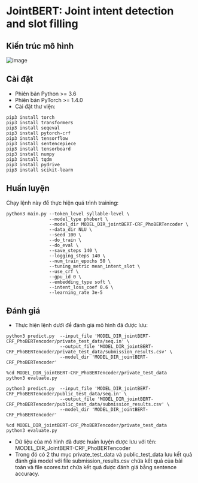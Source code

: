 # JointBERT: Joint intent detection and slot filling

## Kiến trúc mô hình 
![image](https://github.com/quanganh2002/Joint_Bert/assets/138965151/ca0de96c-c8e9-44c9-ad7c-3d4c42b2cad1)


## Cài đặt
- Phiên bản Python >= 3.6
- Phiên bản PyTorch >= 1.4.0
- Cài đặt thư viện:


```
pip3 install torch
pip3 install transformers
pip3 install seqeval
pip3 install pytorch-crf
pip3 install tensorflow
pip3 install sentencepiece
pip3 install tensorboard
pip3 install numpy
pip3 install tqdm
pip3 install pydrive
pip3 install scikit-learn
```

## Huấn luyện
Chạy lệnh này để thực hiện quá trình training:
```
python3 main.py --token_level syllable-level \
                --model_type phobert \
                --model_dir MODEL_DIR_jointBERT-CRF_PhoBERTencoder \
                --data_dir NLU \
                --seed 100 \
                --do_train \
                --do_eval \
                --save_steps 140 \
                --logging_steps 140 \
                --num_train_epochs 50 \
                --tuning_metric mean_intent_slot \
                --use_crf \
                --gpu_id 0 \
                --embedding_type soft \
                --intent_loss_coef 0.6 \
                --learning_rate 3e-5
```

## Đánh giá
- Thực hiện lệnh dưới để đánh giá mô hình đã được lưu:
```
python3 predict.py  --input_file 'MODEL_DIR_jointBERT-CRF_PhoBERTencoder/private_test_data/seq.in' \
                    --output_file 'MODEL_DIR_jointBERT-CRF_PhoBERTencoder/private_test_data/submission_results.csv' \
                    --model_dir 'MODEL_DIR_jointBERT-CRF_PhoBERTencoder'

%cd MODEL_DIR_jointBERT-CRF_PhoBERTencoder/private_test_data
python3 evaluate.py
```
```
python3 predict.py  --input_file 'MODEL_DIR_jointBERT-CRF_PhoBERTencoder/public_test_data/seq.in' \
                    --output_file 'MODEL_DIR_jointBERT-CRF_PhoBERTencoder/public_test_data/submission_results.csv' \
                    --model_dir 'MODEL_DIR_jointBERT-CRF_PhoBERTencoder'

%cd MODEL_DIR_jointBERT-CRF_PhoBERTencoder/private_test_data
python3 evaluate.py
```
- Dữ liệu của mô hình đã được huấn luyện được lưu với tên:  MODEL_DIR_JointBERT-CRF_PhoBERTencoder
- Trong đó có 2 thư mục private_test_data và public_test_data lưu kết quả đánh giá model với file submission_results.csv chứa kết quả của bài toán và file scores.txt chứa kết quả được đánh giá bằng sentence accuracy.
